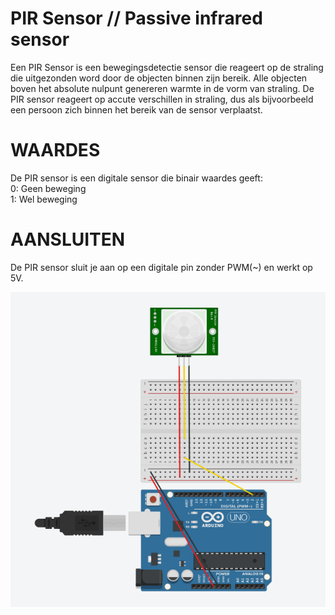 # PIR Sensor // Passive infrared sensor
Een PIR Sensor is een bewegingsdetectie sensor die reageert op de straling die uitgezonden word door de objecten binnen zijn bereik. Alle objecten boven het absolute nulpunt genereren warmte in de vorm van straling. De PIR sensor reageert op accute verschillen in straling, dus als bijvoorbeeld een persoon zich binnen het bereik van de sensor verplaatst.

# WAARDES
De PIR sensor is een digitale sensor die binair waardes geeft: <br>
0:  Geen beweging <br>
1:  Wel beweging

# AANSLUITEN
De PIR sensor sluit je aan op een digitale pin zonder PWM(~) en werkt op 5V.

<img src="PIR-SENSOR CIRCUIT.png" />
